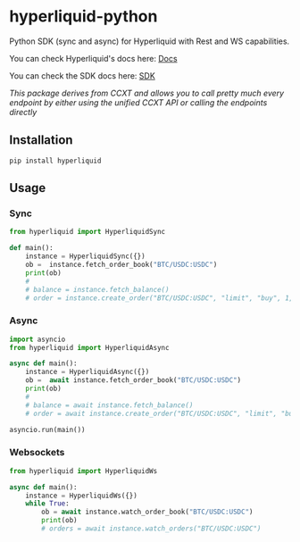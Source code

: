 # hyperliquid-python
Python SDK (sync and async) for Hyperliquid with Rest and WS capabilities.

You can check Hyperliquid's docs here: [Docs](https://ccxt.com)


You can check the SDK docs here: [SDK](https://docs.ccxt.com/#/exchanges/hyperliquid)

*This package derives from CCXT and allows you to call pretty much every endpoint by either using the unified CCXT API or calling the endpoints directly*

## Installation

```
pip install hyperliquid
```

## Usage

### Sync

```Python
from hyperliquid import HyperliquidSync

def main():
    instance = HyperliquidSync({})
    ob =  instance.fetch_order_book("BTC/USDC:USDC")
    print(ob)
    #
    # balance = instance.fetch_balance()
    # order = instance.create_order("BTC/USDC:USDC", "limit", "buy", 1, 100000)
```

### Async

```Python
import asyncio
from hyperliquid import HyperliquidAsync

async def main():
    instance = HyperliquidAsync({})
    ob =  await instance.fetch_order_book("BTC/USDC:USDC")
    print(ob)
    #
    # balance = await instance.fetch_balance()
    # order = await instance.create_order("BTC/USDC:USDC", "limit", "buy", 1, 100000)

asyncio.run(main())
```

### Websockets

```Python
from hyperliquid import HyperliquidWs

async def main():
    instance = HyperliquidWs({})
    while True:
        ob = await instance.watch_order_book("BTC/USDC:USDC")
        print(ob)
        # orders = await instance.watch_orders("BTC/USDC:USDC")
```

